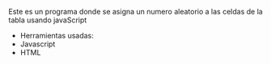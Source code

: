 Este es un programa donde se asigna un numero aleatorio a las celdas de la tabla usando javaScript
 - Herramientas usadas:
  - Javascript
  - HTML